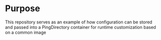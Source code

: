 # Purpose
This repository serves as an example of how configuration can be stored and passed into a PingDirectory container for runtime customization based on a common image